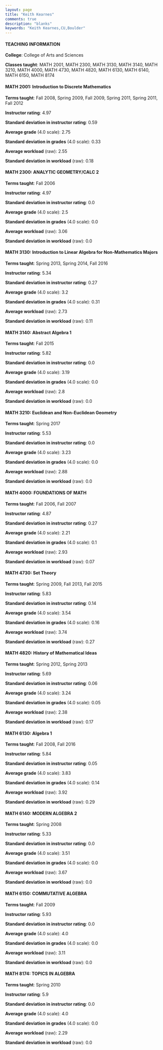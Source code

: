 ```yaml
---
layout: page
title: "Keith Kearnes" 
comments: true
description: "blanks"
keywords: "Keith Kearnes,CU,Boulder"
---
```

<head>
<script src="https://ajax.googleapis.com/ajax/libs/jquery/2.1.3/jquery.min.js"></script>
<script src="https://dl.dropboxusercontent.com/s/pc42nxpaw1ea4o9/highcharts.js?dl=0"></script>
<!-- <script src="../assets/js/highcharts.js"></script> -->
<style type="text/css">@font-face {
	font-family: "Bebas Neue";
	src: url(https://www.filehosting.org/file/details/544349/BebasNeue Regular.otf) format("opentype");
	}
	h1.Bebas { 
		font-family: "Bebas Neue", Verdana, Tahoma;
	}
</style>
</head>
	   
#### TEACHING INFORMATION

**College**: College of Arts and Sciences

**Classes taught**: MATH 2001, MATH 2300, MATH 3130, MATH 3140, MATH 3210, MATH 4000, MATH 4730, MATH 4820, MATH 6130, MATH 6140, MATH 6150, MATH 8174

#### MATH 2001: Introduction to Discrete Mathematics

**Terms taught**: Fall 2008, Spring 2009, Fall 2009, Spring 2011, Spring 2011, Fall 2012

**Instructor rating**: 4.97

**Standard deviation in instructor rating**: 0.59

**Average grade** (4.0 scale): 2.75

**Standard deviation in grades** (4.0 scale): 0.33

**Average workload** (raw): 2.55

**Standard deviation in workload** (raw): 0.18

#### MATH 2300: ANALYTIC GEOMETRY/CALC 2

**Terms taught**: Fall 2006

**Instructor rating**: 4.97

**Standard deviation in instructor rating**: 0.0

**Average grade** (4.0 scale): 2.5

**Standard deviation in grades** (4.0 scale): 0.0

**Average workload** (raw): 3.06

**Standard deviation in workload** (raw): 0.0

#### MATH 3130: Introduction to Linear Algebra for Non-Mathematics Majors

**Terms taught**: Spring 2013, Spring 2014, Fall 2016

**Instructor rating**: 5.34

**Standard deviation in instructor rating**: 0.27

**Average grade** (4.0 scale): 3.2

**Standard deviation in grades** (4.0 scale): 0.31

**Average workload** (raw): 2.73

**Standard deviation in workload** (raw): 0.11

#### MATH 3140: Abstract Algebra 1

**Terms taught**: Fall 2015

**Instructor rating**: 5.82

**Standard deviation in instructor rating**: 0.0

**Average grade** (4.0 scale): 3.19

**Standard deviation in grades** (4.0 scale): 0.0

**Average workload** (raw): 2.8

**Standard deviation in workload** (raw): 0.0

#### MATH 3210: Euclidean and Non-Euclidean Geometry

**Terms taught**: Spring 2017

**Instructor rating**: 5.53

**Standard deviation in instructor rating**: 0.0

**Average grade** (4.0 scale): 3.23

**Standard deviation in grades** (4.0 scale): 0.0

**Average workload** (raw): 2.88

**Standard deviation in workload** (raw): 0.0

#### MATH 4000: FOUNDATIONS OF MATH

**Terms taught**: Fall 2006, Fall 2007

**Instructor rating**: 4.87

**Standard deviation in instructor rating**: 0.27

**Average grade** (4.0 scale): 2.21

**Standard deviation in grades** (4.0 scale): 0.1

**Average workload** (raw): 2.93

**Standard deviation in workload** (raw): 0.07

#### MATH 4730: Set Theory

**Terms taught**: Spring 2009, Fall 2013, Fall 2015

**Instructor rating**: 5.83

**Standard deviation in instructor rating**: 0.14

**Average grade** (4.0 scale): 3.54

**Standard deviation in grades** (4.0 scale): 0.16

**Average workload** (raw): 3.74

**Standard deviation in workload** (raw): 0.27

#### MATH 4820: History of Mathematical Ideas

**Terms taught**: Spring 2012, Spring 2013

**Instructor rating**: 5.69

**Standard deviation in instructor rating**: 0.06

**Average grade** (4.0 scale): 3.24

**Standard deviation in grades** (4.0 scale): 0.05

**Average workload** (raw): 2.38

**Standard deviation in workload** (raw): 0.17

#### MATH 6130: Algebra 1

**Terms taught**: Fall 2008, Fall 2016

**Instructor rating**: 5.84

**Standard deviation in instructor rating**: 0.05

**Average grade** (4.0 scale): 3.83

**Standard deviation in grades** (4.0 scale): 0.14

**Average workload** (raw): 3.92

**Standard deviation in workload** (raw): 0.29

#### MATH 6140: MODERN ALGEBRA 2

**Terms taught**: Spring 2008

**Instructor rating**: 5.33

**Standard deviation in instructor rating**: 0.0

**Average grade** (4.0 scale): 3.51

**Standard deviation in grades** (4.0 scale): 0.0

**Average workload** (raw): 3.67

**Standard deviation in workload** (raw): 0.0

#### MATH 6150: COMMUTATIVE ALGEBRA

**Terms taught**: Fall 2009

**Instructor rating**: 5.93

**Standard deviation in instructor rating**: 0.0

**Average grade** (4.0 scale): 4.0

**Standard deviation in grades** (4.0 scale): 0.0

**Average workload** (raw): 3.11

**Standard deviation in workload** (raw): 0.0

#### MATH 8174: TOPICS IN ALGEBRA

**Terms taught**: Spring 2010

**Instructor rating**: 5.9

**Standard deviation in instructor rating**: 0.0

**Average grade** (4.0 scale): 4.0

**Standard deviation in grades** (4.0 scale): 0.0

**Average workload** (raw): 2.29

**Standard deviation in workload** (raw): 0.0


